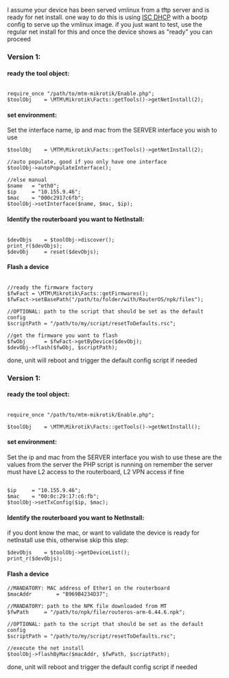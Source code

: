 
I assume your device has been served vmlinux from a tftp server and is ready for net install.
one way to do this is using <a href="./Examples/ISC-DHCP/dhcpd.conf">ISC DHCP</a> with a bootp config to serve up the vmlinux image.
if you just want to test, use the regular net install for this and once the device shows as "ready" you can proceed

### Version 1:

#### ready the tool object:

```

require_once "/path/to/mtm-mikrotik/Enable.php";
$toolObj	= \MTM\Mikrotik\Facts::getTools()->getNetInstall(2);

```

#### set environment:

Set the interface name, ip and mac from the SERVER interface you wish to use

```
$toolObj	= \MTM\Mikrotik\Facts::getTools()->getNetInstall(2);

//auto populate, good if you only have one interface
$toolObj->autoPopulateInterface();

//else manual
$name	= "eth0";
$ip		= "10.155.9.46";
$mac	= "000c2917c6fb";
$toolObj->setInterface($name, $mac, $ip);

```

#### Identify the routerboard you want to NetInstall:

```

$devObjs	= $toolObj->discover();
print_r($devObjs);
$devObj		= reset($devObjs);

```

#### Flash a device

```

//ready the firmware factory
$fwFact	= \MTM\Mikrotik\Facts::getFirmwares();
$fwFact->setBasePath("/path/to/folder/with/RouterOS/npk/files");

//OPTIONAL: path to the script that should be set as the default config
$scriptPath	= "/path/to/my/script/resetToDefaults.rsc";

//get the firmware you want to flash
$fwObj		= $fwFact->getByDevice($devObj);
$devObj->flash($fwObj, $scriptPath);

```

done, unit will reboot and trigger the default config script if needed


### Version 1:


#### ready the tool object:

```

require_once "/path/to/mtm-mikrotik/Enable.php";

$toolObj	= \MTM\Mikrotik\Facts::getTools()->getNetInstall();

```

#### set environment:

Set the ip and mac from the SERVER interface you wish to use
these are the values from the server the PHP script is running on
remember the server must have L2 access to the routerboard, L2 VPN access if fine

```

$ip		= "10.155.9.46";
$mac	= "00:0c:29:17:c6:fb";
$toolObj->setTxConfig($ip, $mac);

```

#### Identify the routerboard you want to NetInstall:

if you dont know the mac, or want to validate the device is ready for netInstall use this, otherwise skip this step:

```
$devObjs	= $toolObj->getDeviceList();
print_r($devObjs);
```

#### Flash a device

```
//MANDATORY: MAC address of Ether1 on the routerboard
$macAddr		= "B969B4234D37";

//MANDATORY: path to the NPK file downloaded from MT
$fwPath		= "/path/to/npk/file/routeros-arm-6.44.6.npk";

//OPTIONAL: path to the script that should be set as the default config
$scriptPath	= "/path/to/my/script/resetToDefaults.rsc";
	
//execute the net install
$toolObj->flashByMac($macAddr, $fwPath, $scriptPath);
```

done, unit will reboot and trigger the default config script if needed

